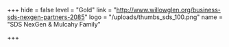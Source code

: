 +++
hide = false
level = "Gold"
link = "http://www.willowglen.org/business-sds-nexgen-partners-2085"
logo = "/uploads/thumbs_sds_100.png"
name = "SDS NexGen & Mulcahy Family"

+++
